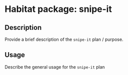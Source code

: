 # Habitat package: snipe-it

## Description

Provide a brief description of the `snipe-it` plan / purpose.

## Usage

Describe the general usage for the `snipe-it` plan
